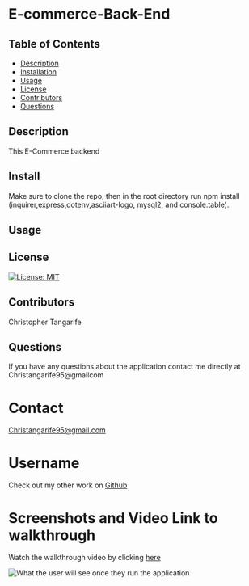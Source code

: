 # E-commerce-Back-End #

 ## Table of Contents
* [Description](#description)
* [Installation](#installation)
* [Usage](#usage)
* [License](#license)
* [Contributors](#contributors)
* [Questions](#questions)

## Description
This E-Commerce backend 
## Install
Make sure to clone the repo, then in the root directory run npm install (inquirer,express,dotenv,asciiart-logo, mysql2, and console.table).
## Usage

## License
[![License: MIT](https://img.shields.io/badge/License-MIT-yellow.svg)](https://opensource.org/licenses/MIT)
## Contributors
Christopher Tangarife
## Questions
If you have any questions about the application contact me directly at Christangarife95@gmailcom 
# Contact
Christangarife95@gmail.com 
# Username
Check out my other work on [Github](https://github.com/ChrisCodes54)
# Screenshots and Video Link to walkthrough
Watch the walkthrough video by clicking [here](https://drive.google.com/file/d/1Cagbk0LSrsNls8g6QYmupzmG7A3gl5MQ/view?usp=sharing)

![What the user will see once they run the application](images/emshome.PNG)

